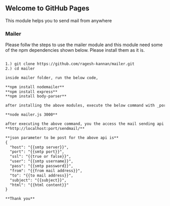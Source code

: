## Welcome to GitHub Pages

This module helps you to send mail from anywhere

### Mailer

Please follw the steps to use the mailer module and this module need some of the npm dependencies shown below. Please install them as it is.

```markdown

1.) git clone https://github.com/ragesh-kannan/mailer.git
2.) cd mailer

inside mailer folder, run the below code,

**npm install nodemailer**
**npm install express**
**npm install body-parser**

after installing the above modules, execute the below command with _port (for example - 3000, you can use any port you want)_,

**node mailer.js 3000**

after executing the above command, you the access the mail sending api in 
**http://localhost:port/sendmail/**

**json parameter to be post for the above api is**
{
  "host": "{{smtp server}}",
  "port": "{{smtp port}}",
  "ssl": "{{true or false}}",
  "user": "{{smtp username}}",
  "pass": "{{smtp password}}",
  "from": "{{from mail address}}",
  "to": "{{to mail address}}",
  "subject": "{{subject}}",
  "html": "{{html content}}"
}

**Thank you**
